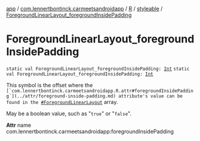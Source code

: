 [app](../../../index.md) / [com.lennertbontinck.carmeetsandroidapp](../../index.md) / [R](../index.md) / [styleable](index.md) / [ForegroundLinearLayout_foregroundInsidePadding](./-foreground-linear-layout_foreground-inside-padding.md)

# ForegroundLinearLayout_foregroundInsidePadding

`static val ForegroundLinearLayout_foregroundInsidePadding: `[`Int`](https://kotlinlang.org/api/latest/jvm/stdlib/kotlin/-int/index.html)
`static val ForegroundLinearLayout_foregroundInsidePadding: `[`Int`](https://kotlinlang.org/api/latest/jvm/stdlib/kotlin/-int/index.html)

This symbol is the offset where the ``[`com.lennertbontinck.carmeetsandroidapp.R.attr#foregroundInsidePadding`](../attr/foreground-inside-padding.md) attribute's value can be found in the ``[`#ForegroundLinearLayout`](-foreground-linear-layout.md) array.

May be a boolean value, such as "`true`" or "`false`".

**Attr**
name com.lennertbontinck.carmeetsandroidapp:foregroundInsidePadding

